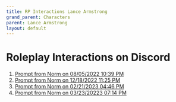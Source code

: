 ```yaml
---
title: RP Interactions Lance Armstrong
grand_parent: Characters
parent: Lance Armstrong
layout: default
---
```


# Roleplay Interactions on Discord

1.	[Prompt from Norm on 08/05/2022 10:39 PM](LanceArmstrong_08052022_2239.html)
2.  [Prompt from Norm on 12/18/2022 11:25 PM](LanceArmstrong_12182022_2325.html)
3.  [Prompt from Norm on 02/21/2023 04:46 PM](LanceArmstrong_02212023_1646.html)
4.  [Prompt from Norm on 03/23/20223 07:14 PM](LanceArmstrong_03232023_1914.html)

